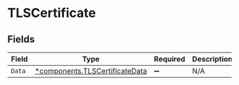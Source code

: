 # TLSCertificate


## Fields

| Field                                                                           | Type                                                                            | Required                                                                        | Description                                                                     |
| ------------------------------------------------------------------------------- | ------------------------------------------------------------------------------- | ------------------------------------------------------------------------------- | ------------------------------------------------------------------------------- |
| `Data`                                                                          | [*components.TLSCertificateData](../../models/components/tlscertificatedata.md) | :heavy_minus_sign:                                                              | N/A                                                                             |